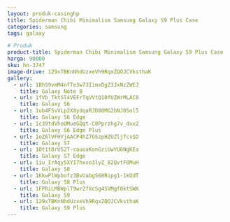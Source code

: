 ```yaml
---
layout: produk-casinghp
title: Spiderman Chibi Minimalism Samsung Galaxy S9 Plus Case
categories: samsung
tags: galaxy

# Produk
product-title: Spiderman Chibi Minimalism Samsung Galaxy S9 Plus Case
harga: 90000
sku: hn-3747
image-drive: 129xTBKnNhdUzxeVh9RqxZQOJCVksthaK
gallery:
  - url: 1BhS9vmM4nfTe3w73IimxDgZ3JxNzZWEJ
    title: Galaxy Note 8
  - url: 1fVb_TktSl4VEFrTqVVtQ10fUZWrMLAC8
    title: Galaxy S6
  - url: 1ub4FSvVLp2X8ydqaRJD80MG2bNJ0Sol5
    title: Galaxy S6 Edge
  - url: 1c39tdVhoUMueGQqt-C0Pprzhg7v_dxx2
    title: Galaxy S6 Edge Plus
  - url: 1oZ6lVFHYjAACP4hZ7GSzpHZUZljfcxSD
    title: Galaxy S7
  - url: 1Ot1t8rU52T-cauoaKonGziUwYU6NgKEa
    title: Galaxy S7 Edge
  - url: 1iu_IrAqy5XYI7hxxo3lyZ_82QvtFOMuH
    title: Galaxy S8
  - url: 1KkwPlWpbofz3BvUabgS68Ripg1-1kUdT
    title: Galaxy S8 Plus
  - url: 1FPRiLMBWplT9wrZfXcSg4SVMgf0ktSWX
    title: Galaxy S9
  - url: 129xTBKnNhdUzxeVh9RqxZQOJCVksthaK
    title: Galaxy S9 Plus
---
```

